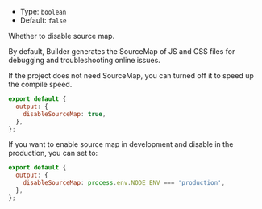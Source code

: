 - Type: `boolean`
- Default: `false`

Whether to disable source map.

By default, Builder generates the SourceMap of JS and CSS files for debugging and troubleshooting online issues.

If the project does not need SourceMap, you can turned off it to speed up the compile speed.

```js
export default {
  output: {
    disableSourceMap: true,
  },
};
```

If you want to enable source map in development and disable in the production, you can set to:

```js
export default {
  output: {
    disableSourceMap: process.env.NODE_ENV === 'production',
  },
};
```
